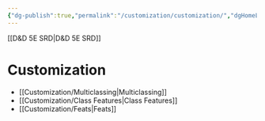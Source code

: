 ```yaml
---
{"dg-publish":true,"permalink":"/customization/customization/","dgHomeLink":true,"dgPassFrontmatter":false}
---
```


[[D&D 5E SRD|D&D 5E SRD]]
# Customization
- [[Customization/Multiclassing|Multiclassing]]
- [[Customization/Class Features|Class Features]]
- [[Customization/Feats|Feats]]
